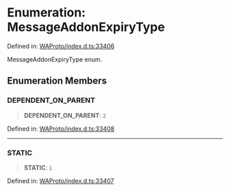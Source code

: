 # Enumeration: MessageAddonExpiryType

Defined in: [WAProto/index.d.ts:33406](https://github.com/Fokusdotid/Baileys/blob/4aa08196a497251af5be42856601e02d8a85cce8/WAProto/index.d.ts#L33406)

MessageAddonExpiryType enum.

## Enumeration Members

### DEPENDENT\_ON\_PARENT

> **DEPENDENT\_ON\_PARENT**: `2`

Defined in: [WAProto/index.d.ts:33408](https://github.com/Fokusdotid/Baileys/blob/4aa08196a497251af5be42856601e02d8a85cce8/WAProto/index.d.ts#L33408)

***

### STATIC

> **STATIC**: `1`

Defined in: [WAProto/index.d.ts:33407](https://github.com/Fokusdotid/Baileys/blob/4aa08196a497251af5be42856601e02d8a85cce8/WAProto/index.d.ts#L33407)
